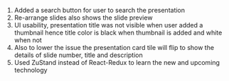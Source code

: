 1. Added a search button for user to search the presentation
2. Re-arrange slides also shows the slide preview
3. UI usability, presentation title was not visible when user added a thumbnail hence title color is black when thumbnail is added and white when not
4. Also to lower the issue the presentation card tile will flip to show the details of slide number, title and description
5. Used ZuStand instead of React-Redux to learn the new and upcoming technology
